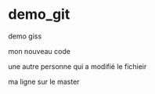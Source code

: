 # demo_git
demo giss

mon nouveau code

une autre personne qui a modifié le fichieir


ma ligne sur le master
